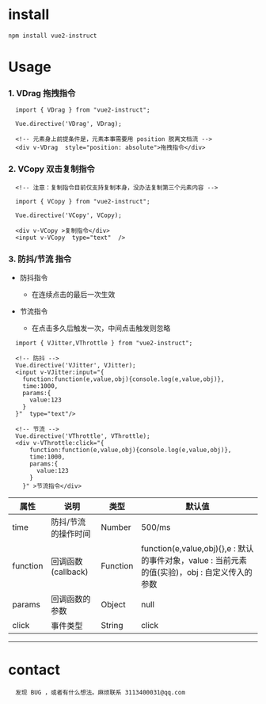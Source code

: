 
# install
```
npm install vue2-instruct

```


# Usage

### 1. VDrag 拖拽指令
```
  import { VDrag } from "vue2-instruct";

  Vue.directive('VDrag', VDrag);

  <!-- 元素身上前提条件是，元素本事需要用 position 脱离文档流 -->
  <div v-VDrag  style="position: absolute">拖拽指令</div>
```


### 2. VCopy 双击复制指令
```
  <!-- 注意：复制指令目前仅支持复制本身，没办法复制第三个元素内容 -->

  import { VCopy } from "vue2-instruct";

  Vue.directive('VCopy', VCopy);

  <div v-VCopy >复制指令</div>
  <input v-VCopy  type="text"  />
```

### 3. 防抖/节流 指令
  - 防抖指令
    - 在连续点击的最后一次生效

  - 节流指令
    - 在点击多久后触发一次，中间点击触发则忽略
```
  import { VJitter,VThrottle } from "vue2-instruct";

  <!-- 防抖 -->
  Vue.directive('VJitter', VJitter);
  <input v-VJitter:input="{
    function:function(e,value,obj){console.log(e,value,obj)},
    time:1000,
    params:{
      value:123
    }
  }"  type="text"/>

  <!-- 节流 -->
  Vue.directive('VThrottle', VThrottle);
  <div v-VThrottle:click="{
      function:function(e,value,obj){console.log(e,value,obj)},
      time:1000,
      params:{
        value:123
      }
    }" >节流指令</div>

```

属性 | 说明 | 类型 | 默认值
---|---|---|---
time | 防抖/节流的操作时间 | Number | 500/ms
function | 回调函数(callback) | Function | function(e,value,obj){},e : 默认的事件对象，value : 当前元素的值(实验)，obj : 自定义传入的参数
params | 回调函数的参数 | Object | null
click | 事件类型 | String | click


---


# contact
```
  发现 BUG ，或者有什么想法。麻烦联系 3113400031@qq.com
```